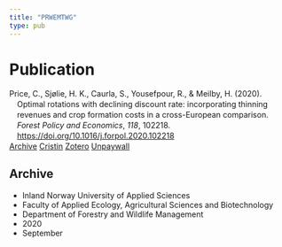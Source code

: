 ```yaml
---
title: "PRWEMTWG"
type: pub
---
```

<h1>Publication</h1>
<article id="csl-bib-container-PRWEMTWG" class="csl-bib-container">
  <div class="csl-bib-body" style="line-height: 1.35; padding-left: 1em; text-indent:-1em;">
  <div class="csl-entry">Price, C., Sj&#xF8;lie, H. K., Caurla, S., Yousefpour, R., &amp; Meilby, H. (2020). Optimal rotations with declining discount rate: incorporating thinning revenues and crop formation costs in a cross-European comparison. <i>Forest Policy and Economics</i>, <i>118</i>, 102218. <a href="https://doi.org/10.1016/j.forpol.2020.102218">https://doi.org/10.1016/j.forpol.2020.102218</a></div>
</div>
  <div class="csl-bib-buttons">
    <a href="#taxonomy-article-PRWEMTWG" class="csl-bib-button">Archive</a>
    <a href="https://app.cristin.no/results/show.jsf?id=1828761" alt="Cristin URL" class="csl-bib-button">Cristin</a>
    <a href="http://zotero.org/groups/5402882/items/PRWEMTWG" alt="Zotero URL" class="csl-bib-button">Zotero</a>
    <a href="https://doi.org/10.1016/j.forpol.2020.102218" class="csl-bib-button">Unpaywall</a>
  </div>
  <div id="csl-bib-meta-container-PRWEMTWG"></div>
</article>
<div id="csl-bib-meta-PRWEMTWG" class="csl-bib-meta">
  <article id="taxonomy-article-PRWEMTWG" class="taxonomy-article">
    <h1>Archive</h1>
    <ul>
      <li>Inland Norway University of Applied Sciences</li>
      <li>Faculty of Applied Ecology, Agricultural Sciences and Biotechnology</li>
      <li>Department of Forestry and Wildlife Management</li>
      <li>2020</li>
      <li>September</li>
    </ul>
  </article>
</div>
